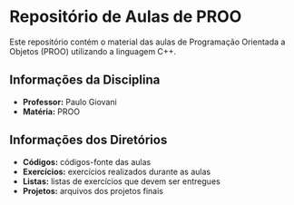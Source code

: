 # Repositório de Aulas de PROO

Este repositório contém o material das aulas de Programação Orientada a Objetos (PROO) utilizando a linguagem C++.

## Informações da Disciplina

- **Professor:** Paulo Giovani
- **Matéria:** PROO

## Informações dos Diretórios

- **Códigos:** códigos-fonte das aulas
- **Exercícios:** exercícios realizados durante as aulas
- **Listas:** listas de exercícios que devem ser entregues
- **Projetos:** arquivos dos projetos finais
